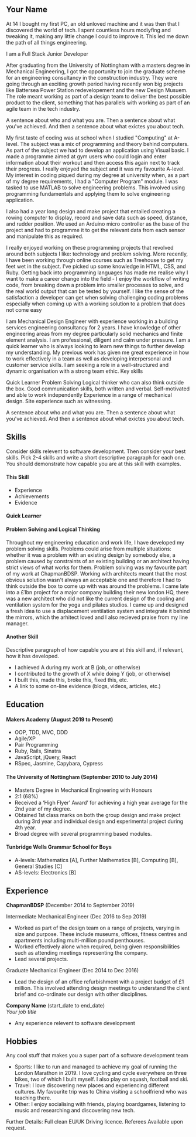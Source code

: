 ## Your Name

At 14 I bought my first PC, an old unloved machine and it was then that I discovered the world of tech. I spent countless hours modiyfing and tweaking it, making any little change I could to improve it. This led me down the path of all things engineering.

I am a Full Stack Junior Developer 

After graduating from the University of Nottingham with a masters degree in Mechanical Engineering, I got the opportunity to join the graduate scheme for an engineering consultancy in the construction industry. They were going through an exciting growth period having recently won big projects like Battersea Power Station redevelopement and the new Design Musuem. The role meant working as part of a design team to deliver the best possible product to the client, something that has parallels with working as part of an agile team in the tech industry.

A sentence about who and what you are. Then a sentence about what you've achieved. And then a sentence about what exictes you about tech.

My first taste of coding was at school when I studied "Computing" at A-level. The subject was a mix of programming and theory behind computers. As part of the subject we had to develop an application using Visual basic. I made a programme aimed at gym users who could login and enter information about their workout and then access this again next to track their progress. I really enjoyed the subject and it was my favourite A-level.
My interest in coding piqued during my degree at university when, as a part of my degree requirements, I had a "Computer Program" module. I was tasked to use MATLAB to solve engineering problems. This involved using programming fundamentals and applying them to solve engineering application.

I also had a year long design and make project that entailed creating a rowing computer to display, record and save data such as speed, distance, and rudder position. We used an Arduino micro controller as the base of the project and had to programme it to get the relevant data from each sensor and manipulate this as required. 

I really enjoyed working on these programming projects that revolved around both subjects I like: technology and problem solving.
More recently, I have been working through online courses such as Treehouse to get my feet wet in the subject. I’ve picked up some knowledge in HTML, CSS, and Ruby. Getting back into programming languages has made me realise why I want to make a career change into the field - I enjoy the workflow of writing code, from breaking down a problem into smaller processes to solve, and the real world output that can be tested by yourself. I like the sense of the satisfaction a developer can get when solving challenging coding problems especially when coming up with a working solution to a problem that does not come easy

I am Mechanical Design Engineer with experience working in a building services engineering consultancy for 2 years. I have knowledge of other engineering areas from my degree particularly solid mechanics and finite element analysis. I am professional, diligent and calm under pressure. I am a quick learner who is always looking to learn new things to further develop my understanding. My previous work has given me great experience in how to work effectively in a team as well as developing interpersonal and customer service skills. I am seeking a role in a well-structured and dynamic organisation with a strong team ethic.
Key skills


Quick Learner
Problem Solving
Logical thinker who can also think outside the box. 
Good communication skills, both written and verbal.
Self-motivated and able to work independently
Experience in a range of mechanical design.
Site experience such as witnessing.


A sentence about who and what you are. Then a sentence about what you've achieved. And then a sentence about what exictes you about tech.

## Skills

Consider skills relevent to software development. Then consider your best skills. Pick 2-4 skills and write a short descriptive paragraph for each one. You should demonstrate how capable you are at this skill with examples.

#### This Skill

- Experience
- Achievements
- Evidence

#### Quick Learner



#### Problem Solving and Logical Thinking

Throughout my engineering education and work life, I have developed my problem solving skills. Problems could arise from multiple situations: whether it was a problem with an existing design by somebody else, a problem caused by constraints of an existing building or an architect having strict views of what works for them. Problem solving was my favourite part of my work at ChapmanBDSP. Working with architects meant that the most obvious solution wasn't always an acceptable one and therefore I had to think outside the box to come up with was around the problems. 
I came late into a £1bn project for a major company building their new london HQ, there was a new architect who did not like the current design of the cooling and ventilation system for the yoga and pilates studios. I came up and designed a fresh idea to use a displacement ventilation system and integrate it behind the mirrors, which the arhitect loved and I also recieved praise from my line manager. 

#### Another Skill

Descriptive paragraph of how capable you are at this skill and, if relevant, how it has developed.

- I achieved A during my work at B (job, or otherwise)
- I contributed to the growth of X while doing Y (job, or otherwise)
- I built this, made this, broke this, fixed this, etc.
- A link to some on-line evidence (blogs, videos, articles, etc.)

## Education

#### Makers Academy (August 2019 to Present)

- OOP, TDD, MVC, DDD
- Agile/XP
- Pair Programming
- Ruby, Rails, Sinatra
- JavaScript, jQuery, React
- RSpec, Jasmine, Capybara, Cypress

#### The University of Nottingham (September 2010 to July 2014)
	
- Masters Degree in Mechanical Engineering with Honours                                                                  
- 2:1 (68%)
- Received a ‘High Flyer’ Award’ for achieving a high year average for the 2nd year of my degree.
- Obtained 1st class marks on both the group design and make project during 3rd year and individual design and experimental project during 4th year.
- Broad degree with several programming based modules. 

#### Tunbridge Wells Grammar School for Boys

- A-levels: Mathematics [A], Further Mathematics [B], Computing [B], General Studies [C]
- AS-levels: Electronics [B]

## Experience

**ChapmanBDSP** (December 2014 to September 2019)

Intermediate Mechanical Engineer (Dec 2016 to Sep 2019)    

- Worked as part of the design team on a range of projects, varying in size and purpose.  These include museums, offices, fitness centres and apartments including multi-million pound penthouses.
- Worked effectively alone when required, being given responsibilities such as attending meetings representing the company.
- Lead several projects.

Graduate Mechanical Engineer (Dec 2014 to Dec 2016)
- Lead the design of an office refurbishment with a project budget of £1 million. This involved attending design meetings to understand the client brief and co-ordinate our design with other disciplines.

**Company Name** (start_date to end_date)   
*Your job title*  
- Any experience relevent to software development

## Hobbies

Any cool stuff that makes you a super part of a software development team

- Sports: I like to run and managed to achieve my goal of running the London Marathon in 2019. I love cycling and cycle everywhere on three bikes, two of which I built myself. I also play on squash, football and ski.
- Travel: I love discovering new places and experiencing different cultures. My favourite trip was to China visiting a schoolfriend who was teaching there.
- Other: I enjoy socialising with friends, playing boardgames, listening to music and researching and discovering new tech.

Further Details: Full clean EU/UK Driving licence.
Referees Available upon request. 